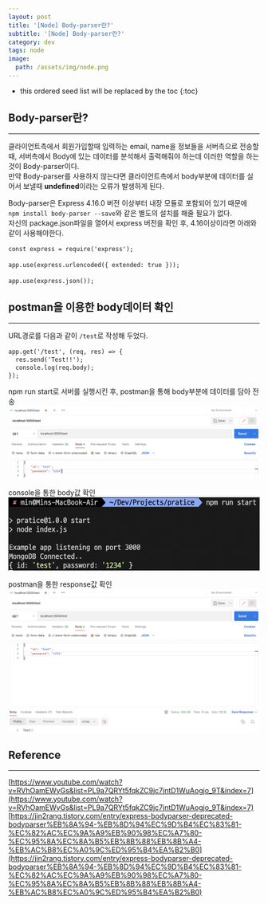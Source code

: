 ```yaml
---
layout: post
title: '[Node] Body-parser란?'
subtitle: '[Node] Body-parser란?'
category: dev
tags: node
image:
  path: /assets/img/node.png
---
```


<!-- prettier-ignore -->
* this ordered seed list will be replaced by the toc 
{:toc}

## Body-parser란?

---

클라이언트측에서 회원가입할때 입력하는 email, name을 정보들을 서버측으로 전송할때, 서버측에서 Body에 있는 데이터를 분석해서 출력해줘야 하는데 이러한 역할을 하는 것이 Body-parser이다.  
만약 Body-parser를 사용하지 않는다면 클라이언트측에서 body부분에 데이터를 실어서 보낼때 **undefined**이라는 오류가 발생하게 된다.

Body-parser은 Express 4.16.0 버전 이상부터 내장 모듈로 포함되어 있기 때문에 `npm install body-parser --save`와 같은 별도의 설치를 해줄 필요가 없다.  
자신의 package.json파일을 열어서 express 버전을 확인 후, 4.16이상이라면 아래와 같이 사용해야한다.

```
const express = require('express');

app.use(express.urlencoded({ extended: true }));

app.use(express.json());
```

## postman을 이용한 body데이터 확인

---

URL경로를 다음과 같이 `/test`로 작성해 두었다.

```
app.get('/test', (req, res) => {
  res.send('Test!!');
  console.log(req.body);
});
```

npm run start로 서버를 실행시킨 후, postman을 통해 body부분에 데이터를 담아 전송
![postman_sending](/assets/img/development/2022/10/05/postmant_sending.png)

console을 통한 body값 확인  
![request_body](/assets/img/development/2022/10/05/request_body.png)

postman을 통한 response값 확인
![response](/assets/img/development/2022/10/05/response.png)

## Reference

---

[https://www.youtube.com/watch?v=RVhOamEWyGs&list=PL9a7QRYt5fqkZC9jc7jntD1WuAogjo_9T&index=7](https://www.youtube.com/watch?v=RVhOamEWyGs&list=PL9a7QRYt5fqkZC9jc7jntD1WuAogjo_9T&index=7)
[https://jin2rang.tistory.com/entry/express-bodyparser-deprecated-bodyparser%EB%8A%94-%EB%8D%94%EC%9D%B4%EC%83%81-%EC%82%AC%EC%9A%A9%EB%90%98%EC%A7%80-%EC%95%8A%EC%8A%B5%EB%8B%88%EB%8B%A4-%EB%AC%B8%EC%A0%9C%ED%95%B4%EA%B2%B0](https://jin2rang.tistory.com/entry/express-bodyparser-deprecated-bodyparser%EB%8A%94-%EB%8D%94%EC%9D%B4%EC%83%81-%EC%82%AC%EC%9A%A9%EB%90%98%EC%A7%80-%EC%95%8A%EC%8A%B5%EB%8B%88%EB%8B%A4-%EB%AC%B8%EC%A0%9C%ED%95%B4%EA%B2%B0)
